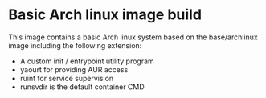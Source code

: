 Basic Arch linux image build
============================

This image contains a basic Arch linux system based on the base/archlinux image
including the following extension:

 * A custom init / entrypoint utility program
 * yaourt for providing AUR access
 * ruint for service supervision
 * runsvdir is the default container CMD

